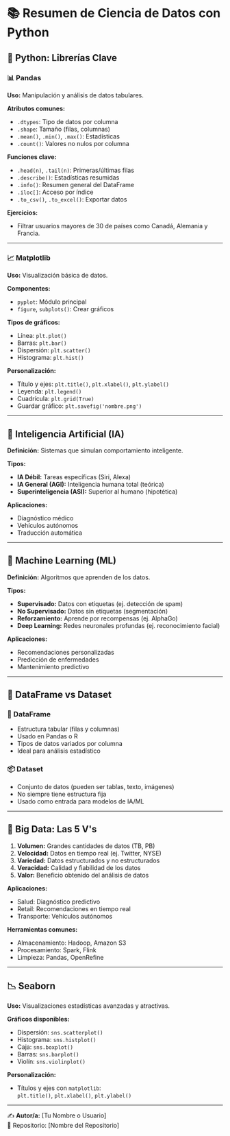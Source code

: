 # 📚 Resumen de Ciencia de Datos con Python

## 🐍 Python: Librerías Clave

### 📊 Pandas
**Uso:** Manipulación y análisis de datos tabulares.

**Atributos comunes:**
- `.dtypes`: Tipo de datos por columna  
- `.shape`: Tamaño (filas, columnas)  
- `.mean()`, `.min()`, `.max()`: Estadísticas  
- `.count()`: Valores no nulos por columna  

**Funciones clave:**
- `.head(n)`, `.tail(n)`: Primeras/últimas filas  
- `.describe()`: Estadísticas resumidas  
- `.info()`: Resumen general del DataFrame  
- `.iloc[]`: Acceso por índice  
- `.to_csv()`, `.to_excel()`: Exportar datos  

**Ejercicios:**
- Filtrar usuarios mayores de 30 de países como Canadá, Alemania y Francia.  

---

### 📈 Matplotlib
**Uso:** Visualización básica de datos.

**Componentes:**
- `pyplot`: Módulo principal  
- `figure`, `subplots()`: Crear gráficos  

**Tipos de gráficos:**
- Línea: `plt.plot()`  
- Barras: `plt.bar()`  
- Dispersión: `plt.scatter()`  
- Histograma: `plt.hist()`  

**Personalización:**
- Título y ejes: `plt.title()`, `plt.xlabel()`, `plt.ylabel()`  
- Leyenda: `plt.legend()`  
- Cuadrícula: `plt.grid(True)`  
- Guardar gráfico: `plt.savefig('nombre.png')`  

---

## 🤖 Inteligencia Artificial (IA)

**Definición:** Sistemas que simulan comportamiento inteligente.

**Tipos:**
- **IA Débil:** Tareas específicas (Siri, Alexa)  
- **IA General (AGI):** Inteligencia humana total (teórica)  
- **Superinteligencia (ASI):** Superior al humano (hipotética)  

**Aplicaciones:**
- Diagnóstico médico  
- Vehículos autónomos  
- Traducción automática  

---

## 🧠 Machine Learning (ML)

**Definición:** Algoritmos que aprenden de los datos.

**Tipos:**
- **Supervisado:** Datos con etiquetas (ej. detección de spam)  
- **No Supervisado:** Datos sin etiquetas (segmentación)  
- **Reforzamiento:** Aprende por recompensas (ej. AlphaGo)  
- **Deep Learning:** Redes neuronales profundas (ej. reconocimiento facial)  

**Aplicaciones:**
- Recomendaciones personalizadas  
- Predicción de enfermedades  
- Mantenimiento predictivo  

---

## 📂 DataFrame vs Dataset

### 🧾 DataFrame
- Estructura tabular (filas y columnas)
- Usado en Pandas o R
- Tipos de datos variados por columna
- Ideal para análisis estadístico

### 📦 Dataset
- Conjunto de datos (pueden ser tablas, texto, imágenes)
- No siempre tiene estructura fija
- Usado como entrada para modelos de IA/ML

---

## 💽 Big Data: Las 5 V's

1. **Volumen:** Grandes cantidades de datos (TB, PB)  
2. **Velocidad:** Datos en tiempo real (ej. Twitter, NYSE)  
3. **Variedad:** Datos estructurados y no estructurados  
4. **Veracidad:** Calidad y fiabilidad de los datos  
5. **Valor:** Beneficio obtenido del análisis de datos  

**Aplicaciones:**
- Salud: Diagnóstico predictivo  
- Retail: Recomendaciones en tiempo real  
- Transporte: Vehículos autónomos  

**Herramientas comunes:**
- Almacenamiento: Hadoop, Amazon S3  
- Procesamiento: Spark, Flink  
- Limpieza: Pandas, OpenRefine  

---

## 📉 Seaborn

**Uso:** Visualizaciones estadísticas avanzadas y atractivas.

**Gráficos disponibles:**
- Dispersión: `sns.scatterplot()`  
- Histograma: `sns.histplot()`  
- Caja: `sns.boxplot()`  
- Barras: `sns.barplot()`  
- Violín: `sns.violinplot()`  

**Personalización:**
- Títulos y ejes con `matplotlib`:  
  `plt.title()`, `plt.xlabel()`, `plt.ylabel()`  

---

✍️ **Autor/a:** [Tu Nombre o Usuario]  
📁 Repositorio: [Nombre del Repositorio]

